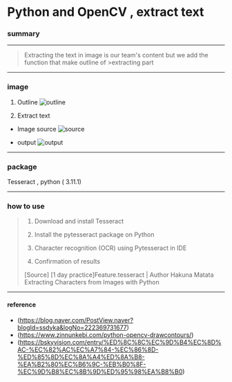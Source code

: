 # Python and OpenCV , extract text

### summary
---

>Extracting the text in image is our team's content but we add the function that make outline of >extracting part

---

### image

1. Outline ![outline](https://www.zinnunkebi.com/wp-content/uploads/2021/03/image-56.png)

2. Extract text 
- Image source ![source](https://img1.daumcdn.net/thumb/R1280x0/?scode=mtistory2&fname=https%3A%2F%2Fblog.kakaocdn.net%2Fdn%2Fbl4WPc%2FbtqBlAeDA3K%2FxOgID958PjFkMaylCWK88K%2Fimg.jpg)

- output ![output](https://img1.daumcdn.net/thumb/R1280x0/?scode=mtistory2&fname=https%3A%2F%2Fblog.kakaocdn.net%2Fdn%2FYkqN8%2FbtqBphdSpG0%2FyxyvmiJMbMeBbAojCk8PiK%2Fimg.png)


---

### package

Tesseract , python ( 3.11.1)

---

### how to use 

> 1. Download and install Tesseract
>
>2. Install the pytesseract package on Python
>
>3. Character recognition (OCR) using Pytesseract in IDE
>
> 4. Confirmation of results
>
>[Source] [1 day practice]Feature.tesseract | Author Hakuna Matata Extracting Characters from Images with Python

---

#### reference

- (https://blog.naver.com/PostView.naver?blogId=ssdyka&logNo=222369731677)
- (https://www.zinnunkebi.com/python-opencv-drawcontours/)
- (https://bskyvision.com/entry/%ED%8C%8C%EC%9D%B4%EC%8D%AC-%EC%82%AC%EC%A7%84-%EC%86%8D-%ED%85%8D%EC%8A%A4%ED%8A%B8-%EA%B2%80%EC%B6%9C-%EB%B0%8F-%EC%9D%B8%EC%8B%9D%ED%95%98%EA%B8%B0)

